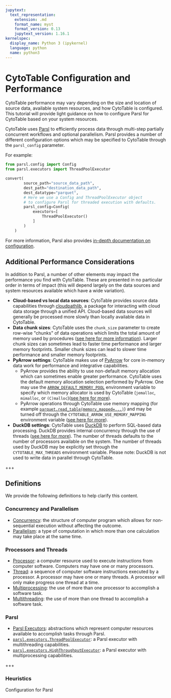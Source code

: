```yaml
---
jupytext:
  text_representation:
    extension: .md
    format_name: myst
    format_version: 0.13
    jupytext_version: 1.16.1
kernelspec:
  display_name: Python 3 (ipykernel)
  language: python
  name: python3
---
```


# CytoTable Configuration and Performance

CytoTable performance may vary depending on the size and location of source data, available system resources, and how CytoTable is configured.
This tutorial will provide light guidance on how to configure Parsl for CytoTable based on your system resources.

CytoTable uses [Parsl](https://parsl.readthedocs.io/en/stable/index.html) to efficiently process data through multi-step partially concurrent workflows and optional parallelism.
Parsl provides a number of different configuration options which may be specified to CytoTable through the `parsl_config` parameter.

For example:

```python
from parsl.config import Config
from parsl.executors import ThreadPoolExecutor

convert(
        source_path="source_data_path",
        dest_path="destination_data_path",
        dest_datatype="parquet",
        # Here we use a Config and ThreadPoolExecutor object
        # to configure Parsl for threaded execution with defaults.
        parsl_config=Config(
            executors=[
                ThreadPoolExecutor()
            ]
        )
    )
```

For more information, Parsl also provides [in-depth documentation on configuration](https://parsl.readthedocs.io/en/stable/userguide/index.html).

## Additional Performance Considerations

In addition to Parsl, a number of other elements may impact the performance you find with CytoTable.
These are presented in no particular order in terms of impact (this will depend largely on the data sources and system resources available which have a wide variation).

- __Cloud-based vs local data sources__: CytoTable provides source data capabilities through [cloudpathlib](https://cloudpathlib.drivendata.org/stable/), a package for interacting with cloud data storage through a unified API. Cloud-based data sources will generally be processed more slowly than locally available data in CytoTable.
- __Data chunk sizes__: CytoTable uses the `chunk_size` parameter to create row-wise "chunks" of data operations which limits the total amount of memory used by procedures ([see here for more information](overview.md#data-chunking)). Larger chunk sizes can sometimes lead to faster time performance and larger memory footprints. Smaller chunk sizes can lead to slower time performance and smaller memory footprints.
- __PyArrow settings__: CytoTable makes use of [PyArrow](https://arrow.apache.org/docs/python/index.html) for core in-memory data work for performance and integrative capabilities.
    - PyArrow provides the ability to use non-default memory allocation which can sometimes enable greater performance. CytoTable uses the default memory allocation selection performed by PyArrow. One may use the [`ARROW_DEFAULT_MEMORY_POOL`](https://arrow.apache.org/docs/cpp/env_vars.html#envvar-ARROW_DEFAULT_MEMORY_POOL) environment variable to specify which memory allocator is used by CytoTable (`jemalloc`, `mimalloc`, or `(C)malloc`)([see here for more](architecture.technical.md#arrow-memory-allocator-selection)).
    - PyArrow operations through CytoTable use memory mapping (for example [`parquet.read_table(memory_mapped=...)`](https://arrow.apache.org/docs/python/generated/pyarrow.parquet.read_table.html)) and may be turned off through the `CYTOTABLE_ARROW_USE_MEMORY_MAPPING` environment variable ([see here for more](architecture.technical.md#arrow-memory-mapping-selection)).
- __DuckDB settings__: CytoTable uses [DuckDB](https://duckdb.org/docs/) to perform SQL-based data processing. DuckDB provides internal concurrency through the use of threads ([see here for more](https://duckdb.org/docs/connect/concurrency.html)). The number of threads defaults to the number of processors available on the system. The number of threads used by DuckDB may be explicitly set through the `CYTOTABLE_MAX_THREADS` environment variable. Please note: DuckDB is not used to write data in parallel through CytoTable.

+++

## Definitions

We provide the following definitions to help clarify this content.

### Concurrency and Parallelism
- [Concurrency](https://en.wikipedia.org/wiki/Concurrency_(computer_science)): the structure of computer program which allows for non-sequential execution without affecting the outcome.
- [Parallelism](https://en.wikipedia.org/wiki/Parallel_computing): a type of computation in which more than one calculation may take place at the same time.

### Processors and Threads

- [Processor](https://en.wikipedia.org/wiki/Central_processing_unit): a computer resource used to execute instructions from computer software. Computers may have one or many processors.
- [Thread](https://en.wikipedia.org/wiki/Thread_(computing)): a sequence of computer software instructions executed by a processor. A processor may have one or many threads. A processor will only make progress one thread at a time.
- [Multiprocessing](https://en.wikipedia.org/wiki/Multiprocessing): the use of more than one processor to accomplish a software task.
- [Multithreading](https://en.wikipedia.org/wiki/Multithreading_(computer_architecture)): the use of more than one thread to accomplish a software task.

### Parsl

- [Parsl Executors](https://parsl.readthedocs.io/en/stable/stubs/parsl.executors.base.ParslExecutor.html): abstractions which represent computer resources available to accomplish tasks through Parsl.
- [`parsl.executors.ThreadPoolExecutor`](https://parsl.readthedocs.io/en/stable/stubs/parsl.executors.ThreadPoolExecutor.html): a  Parsl executor with multithreading capabilities.
- [`parsl.executors.HighThroughputExecutor`](https://parsl.readthedocs.io/en/stable/stubs/parsl.executors.HighThroughputExecutor.html): a Parsl executor with multiprocessing capabilities.

+++

### Heuristics

Configuration for Parsl
